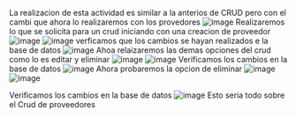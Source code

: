 La realizacion de esta actividad es similar a la anterios de CRUD pero con el cambi que ahora lo realizaremos con los provedores
![image](https://github.com/user-attachments/assets/581e5783-69df-4c06-9842-afca61e04187)
Realizaremos lo que se solicita para un crud iniciando con una creacion de proveedor 
![image](https://github.com/user-attachments/assets/a4e4e15e-1136-449b-a6cc-a6192859c665)
![image](https://github.com/user-attachments/assets/3c4f1754-3a87-44eb-a216-525ef17edccf)
verficamos que los cambios se hayan realizados e la base de datos
![image](https://github.com/user-attachments/assets/622cc2ff-7a40-4da0-9bcb-9f9997c7c1e9)
Ahoa relaizaremos las demas opciones del crud como lo es editar y eliminar
![image](https://github.com/user-attachments/assets/dfba30d7-5a95-4430-83bf-9a498de73e23)
![image](https://github.com/user-attachments/assets/8019f80f-ad90-4d22-8d32-5fc59a5e0d25)
Verificamos los cambios en la base de datos
![image](https://github.com/user-attachments/assets/65ae164d-d609-46e5-a53d-e83f4a6fe34a)
Ahora probaremos la opcion de eliminar 
![image](https://github.com/user-attachments/assets/820b46ff-255d-48c2-8989-197d744dc962)
![image](https://github.com/user-attachments/assets/bbe83f54-7f55-40b8-b391-167dfb4c6f6a)

Verificamos los cambios en la base de datos
![image](https://github.com/user-attachments/assets/b0fa36a3-2d88-441b-be54-c234df0cdc85)
Esto seria todo sobre el Crud de proveedores
